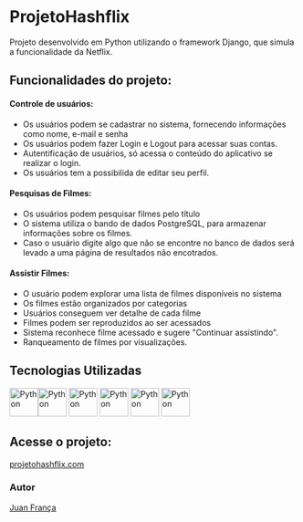 # ProjetoHashflix

Projeto desenvolvido em Python utilizando o framework Django, que simula a funcionalidade da Netflix.

## Funcionalidades do projeto:
#### Controle de usuários:
* Os usuários podem se cadastrar no sistema, fornecendo informações como nome, e-mail e senha
* Os usuários podem fazer Login e Logout para acessar suas contas.
* Autentificação de usuários, só acessa o conteúdo do aplicativo se realizar o login.
* Os usuários tem a possibilida de editar seu perfil.

#### Pesquisas de Filmes:
* Os usuários podem pesquisar filmes pelo título
* O sistema utiliza o bando de dados PostgreSQL, para armazenar informações sobre os filmes.
* Caso o usuário digite algo que não se encontre no banco de dados será levado a uma página de resultados não encotrados.

#### Assistir Filmes:
* O usuário podem explorar uma lista de filmes disponíveis no sistema
* Os filmes estão organizados por categorias
* Usuários conseguem ver detalhe de cada filme
* Filmes podem ser reproduzidos ao ser acessados
* Sistema reconhece filme acessado e sugere "Continuar assistindo".
* Ranqueamento de filmes por visualizações.

## Tecnologias Utilizadas
<img src="https://img.icons8.com/?size=512&id=13441&format=png" alt="Python" width="50" height="50"><img src="https://img.icons8.com/?size=512&id=baihjTL3IBX9&format=png" alt="Python" width="50" height="50"> <img src="https://img.icons8.com/?size=512&id=Pv4IGT0TSpt8&format=png" alt="Python" width="50" height="50"> <img src="https://img.icons8.com/?size=512&id=20909&format=png" alt="Python" width="50" height="50"> <img src="https://img.icons8.com/?size=512&id=21278&format=png" alt="Python" width="50" height="50">  <img src="https://img.icons8.com/?size=512&id=PXTY4q2Sq2lG&format=png" alt="Python" width="50" height="50">

## Acesse o projeto:
[projetohashflix.com](https://projetohashflix-production.up.railway.app/) 

### Autor
[Juan França](https://www.linkedin.com/in/juan-fran%C3%A7a-9953511a4/)
